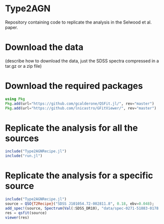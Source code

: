 # Type2AGN
Repository containing code to replicate the analysis in the Selwood et al. paper.

# Download the data
(describe how to download the data, just the SDSS spectra compressed in a tar.gz or a zip file)


# Download the required packages
```julia
using Pkg
Pkg.add(url="https://github.com/gcalderone/QSFit.jl/", rev="master")
Pkg.add(url="https://github.com/lnicastro/GFitViewer/", rev="master")
```

# Replicate the analysis for all the sources
```julia
include("Type2AGNRecipe.jl")
include("run.jl")
```

# Replicate the analysis for a specific source
```julia
include("Type2AGNRecipe.jl")
source = QSO{T2Recipe}("SDSS J101054.72-002811.8", 0.18, ebv=0.048);
add_spec!(source, Spectrum(Val(:SDSS_DR10), "data/spec-0271-51883-0178.fits", resolution=70.));
res = qsfit(source)
viewer(res)
```
